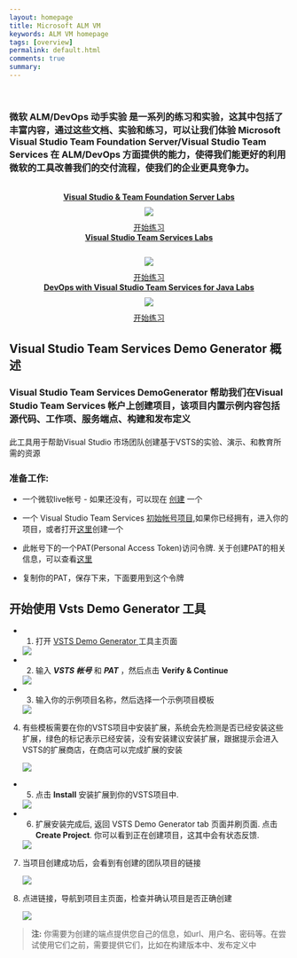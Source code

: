 ```yaml
---
layout: homepage
title: Microsoft ALM VM
keywords: ALM VM homepage
tags: [overview]
permalink: default.html
comments: true
summary: 
---
```

        
 <!--<img src="http://vsalmvm.azurewebsites.net/wp-content/uploads/2015/09/ALM-VM-banner-0915.png" width="760" height="177" />-->

<br>

### 微软 ALM/DevOps 动手实验 是一系列的练习和实验，这其中包括了丰富内容，通过这些文档、实验和练习，可以让我们体验 Microsoft Visual Studio Team Foundation Server/Visual Studio Team Services 在 ALM/DevOps 方面提供的能力，使得我们能更好的利用微软的工具改善我们的交付流程，使我们的企业更具竞争力。 

<br /> 

<div class="row">
    <div class="lab-item col-md-4" align="center">
          <span class="headnews"> <b> <a href="labs/tfs" class="labmain">Visual Studio & Team Foundation Server Labs</a></b></span><br />
             <a href="labs/tfs"><img style="margin: 10px;" src="images/vside.png"/></a><br />
           <!--span class="mainPageText"> Access the Microsoft ALM VM and TFS Hands-on-Labs</span><br /><br /-->
           <a href="labs/tfs" class="c-glyph"><span class="lab-details">开始练习</span></a>
    </div>
    <div class="lab-item col-md-4" align="center">
         <span class="headnews"> <b><a href="labs/vsts" class="labmain"> Visual Studio Team Services Labs</a></b></span><br /><br />
        <a href="labs/vsts"><img style="margin: 10px;" src="images/vstslogo.png"/></a><br />
       <!--span class="mainPageText"> Follow the Visual Studio Team Services Hands-on-Labs</span><br /><br /-->
       <a href="labs/vsts" class="c-glyph"><span class="lab-details">开始练习</span></a>
    </div>
     <div class="lab-item col-md-4" align="center">
         <span class="headnews"> <b><a href="labs/java" class="labmain"> DevOps with Visual Studio Team Services for Java Labs</a></b></span><br />
        <a href="labs/java"><img style="margin: 10px;" src="images/java.png"/></a><br />
       <!--span class="mainPageText"> DevOps with Visual Studio Team Services for Java</span><br /><br /-->
       <a href="labs/java" class="c-glyph"><span class="lab-details">开始练习</span></a>
    </div>
</div>
 
<div class="clear"></div>


## Visual Studio Team Services Demo Generator 概述

### Visual Studio Team Services DemoGenerator 帮助我们在Visual Studio Team Services 帐户上创建项目，该项目内置示例内容包括源代码、工作项、服务端点、构建和发布定义<h4>

此工具用于帮助Visual Studio 市场团队创建基于VSTS的实验、演示、和教育所需的资源

### 准备工作:

- 一个微软live帐号 - 如果还没有，可以现在 <a href="https://signup.live.com">创建</a> 一个

- 一个 Visual Studio Team Services [初始帐号项目](https://app.vsaex.visualstudio.com),如果你已经拥有，进入你的项目，或者打开[这里](https://aexprodsu1scus.vsaex.visualstudio.com/profile/account?mkt=zh-CN)创建一个

- 此帐号下的一个PAT(Personal Access Token)访问令牌. 关于创建PAT的相关信息，可以查看[这里](https://docs.microsoft.com/zh-cn/vsts/accounts/use-personal-access-tokens-to-authenticate)

- 复制你的PAT，保存下来，下面要用到这个令牌

## 开始使用 Vsts Demo Generator 工具

- 1. 打开 <a href="https://vstsdemogenerator.azurewebsites.net/" target="_blank">VSTS Demo Generator </a> 工具主页面

   <img style="max-width: 700px;max-height: 700px;" src="/labs/vsts/VSTSDemoGenerator/images/1.png"/>

- 2. 输入 ***VSTS 帐号*** 和 ***PAT*** ，然后点击 **Verify & Continue** 

   <img style="max-width: 700px;max-height: 700px;"  src="/labs/vsts/VSTSDemoGenerator/images/2.png"/>

- 3. 输入你的示例项目名称，然后选择一个示例项目模板


   <img style="max-width: 700px;max-height: 700px;"  src="/labs/vsts/VSTSDemoGenerator/images/3.png"/>

4. 有些模板需要在你的VSTS项目中安装扩展，系统会先检测是否已经安装这些扩展，绿色的标记表示已经安装，没有安装建议安装扩展，跟据提示会进入VSTS的扩展商店，在商店可以完成扩展的安装

   <img src="/labs/vsts/VSTSDemoGenerator/images/4.png"/> 

- 5. 点击 **Install**  安装扩展到你的VSTS项目中.

   <img style="max-width: 700px;max-height: 700px;" src="/labs/vsts/VSTSDemoGenerator/images/5.png"/>

- 6. 扩展安装完成后, 返回 VSTS Demo Generator tab 页面并刷页面. 点击 **Create Project**. 你可以看到正在创建项目，这其中会有状态反馈.

   <img style="max-width: 700px;max-height: 700px;" src="/labs/vsts/VSTSDemoGenerator/images/6.png"/>

7. 当项目创建成功后，会看到有创建的团队项目的链接

   <img style="max-width: 700px;max-height: 700px;"  src="/labs/vsts/VSTSDemoGenerator/images/7.png"/>

8. 点进链接，导航到项目主页面，检查并确认项目是否正确创建

   <img style="max-width: 700px;max-height: 700px;"  src="/labs/vsts/VSTSDemoGenerator/images/8.png"/>

>**注:** 你需要为创建的端点提供您自己的信息，如url、用户名、密码等。在尝试使用它们之前，需要提供它们，比如在构建版本中、发布定义中


